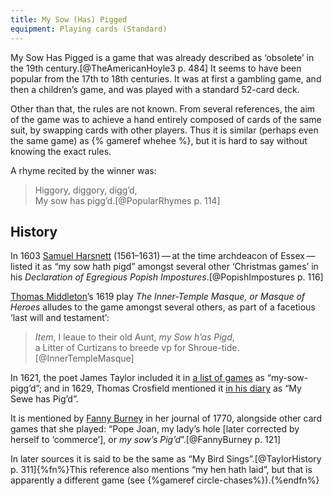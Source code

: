 ```yaml
---
title: My Sow (Has) Pigged
equipment: Playing cards (Standard)
---
```


<p class="lead">
My Sow Has Pigged is a game that was already described as ‘obsolete’ in the 19th
century.[@TheAmericanHoyle3 p. 484] It seems to have been popular from the 17th to 18th centuries.
It was at first a gambling game, and then a children’s game, and was played with a standard 52-card deck.
</p>

Other than that, the rules are not known. From several references, the aim of
the game was to achieve a hand entirely composed of cards of the same suit, by
swapping cards with other players. Thus it is similar (perhaps even the same
game) as {% gameref whehee %}, but it is hard to say without knowing the exact
rules.

A rhyme recited by the winner was:

<blockquote class="blockquote">
Higgory, diggory, digg’d,<br/>
My sow has pigg’d.[@PopularRhymes p. 114]
</blockquote>

## History

In 1603 [Samuel Harsnett](https://en.wikipedia.org/wiki/Samuel_Harsnett)
(1561–1631) — at the time archdeacon of Essex — listed it as “my sow hath pigd”
amongst several other ‘Christmas games’ in his <cite>Declaration of Egregious
Popish Impostures</cite>.[@PopishImpostures p. 116]

<!--
other games:
hynch pynch, and laugh not: coale vnder candlesticke: Frier Rush: and wo-penny hoe
woe penny ho?
-->

[Thomas Middleton](https://en.wikipedia.org/wiki/Thomas_Middleton)’s 1619 play
<cite>The Inner-Temple Masque, or Masque of Heroes</cite> alludes to the
game amongst several others, as part of a facetious ‘last will and testament’:

> <i>Item</i>, I leaue to their old Aunt, <i>my Sow h’as Pigd</i>,<br/>
> a Litter of Curtizans to breede vp for Shroue-tide.[@InnerTempleMasque]

In 1621, the poet James Taylor included it in [a list of
games](/articles/lists/john-taylor/) as “my-sow-pigg’d”; and in 1629, Thomas
Crosfield mentioned it [in his diary](/articles/lists/thomas-crosfield/) as “My
Sewe has Pig’d”.

It is mentioned by [Fanny Burney](https://en.wikipedia.org/wiki/Frances_Burney) in her
journal of 1770, alongside other card games that she played: “Pope Joan, my
lady’s hole [later corrected by herself to ‘commerce’], or <i>my sow’s
Pig’d</i>”.[@FannyBurney p. 121]

In later sources it is said to be the same as “My Bird Sings”.[@TaylorHistory p.
311]{%fn%}This reference also mentions “my hen hath laid”, but that is apparently a
different game (see {%gameref circle-chases%}).{%endfn%}
